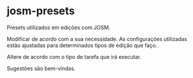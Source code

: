 # josm-presets

Presets utilizados em edições com JOSM.

Modificar de acordo com a sua necessidade. As configurações utilizadas estão ajustadas para determinados tipos de edição que faço.

Altere de acordo com o tipo de tarefa que irá executar.

Sugestões são bem-vindas.
